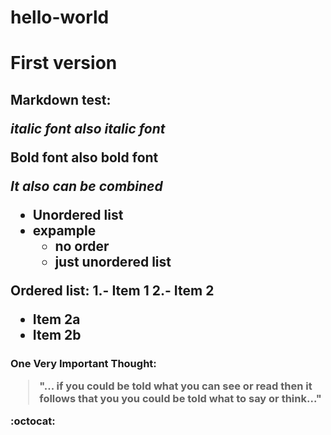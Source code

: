 # hello-world

<h1>First version

<h2>Markdown test:

*italic font*
_also italic font_

**Bold font**
__also bold font__

*It also **can be** combined*

* Unordered list
* expample
  * no order
  * just unordered list
  
**Ordered list:**
1.- Item 1
2.- Item 2
  * Item 2a
  * Item 2b
  
<h3>One Very Important Thought:

> "... if you could be told 
> what you can see or read
> then it follows that you 
> you could be told what
> to say or think..."

:octocat:
